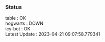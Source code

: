 ### Status


table : OK  
hogwarts : DOWN  
icy-bot : OK  
Latest Update : 2023-04-21 09:07:58.779341
